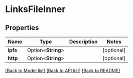 # LinksFileInner

## Properties

Name | Type | Description | Notes
------------ | ------------- | ------------- | -------------
**ipfs** | Option<**String**> |  | [optional]
**http** | Option<**String**> |  | [optional]

[[Back to Model list]](../README.md#documentation-for-models) [[Back to API list]](../README.md#documentation-for-api-endpoints) [[Back to README]](../README.md)


